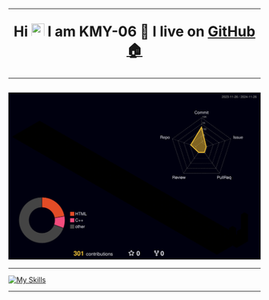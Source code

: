 <h1 align="center"> <!-- Can change to "left" or "right" -->

---

Hi <img src="https://media.giphy.com/media/hvRJCLFzcasrR4ia7z/giphy.gif" width="26" height="26"> I am KMY-06 🌱 I live on <a href="https://github.com" title="GitHub"> GitHub 🏠 </a>

---

</h1>





![](./profile-3d-contrib/profile-night-rainbow.svg)
<!-- This is the link for the 3D thing (open in chrome for google translate):    https://h-owo-ld.tistory.com/264   -->

<!-- 
When you click 'run workflow' if it shows E.g 'remote: Permission to kmy-06/kmy-06.git denied to github-actions[bot].' :
1. Go to your repository and open the 'settings' located after 'insights'.
2. Then go to 'Actions' > 'General'.
3. Under Workflow Permissions, check 'Read and write permissions', and save to run again.
-->





-------

[![My Skills](https://skillicons.dev/icons?i=md,obsidian,latex,vue,nodejs,aws,php,mysql,react,vscode,githubactions,github,git,swift,html,css,js,ts,c,cpp,fastapi,arduino,ros,raspberrypi,unity,python,pycharm,matlab,pytorch,opencv)](https://skillicons.dev)

<!--
Add this between 'opencv' and ')' for light mode icons :) ->    &theme=light
-->
------

